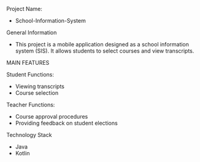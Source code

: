 Project Name:
- School-Information-System

General Information
- This project is a mobile application designed as a school information system (SIS). It allows students to select courses and view transcripts.

MAIN FEATURES

Student Functions:
- Viewing transcripts
- Course selection

Teacher Functions:
- Course approval procedures
- Providing feedback on student elections

Technology Stack
- Java
- Kotlin
